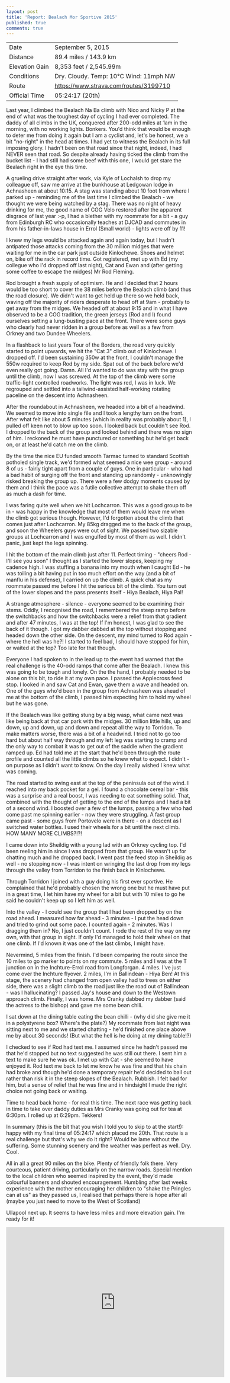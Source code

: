 ```yaml
---
layout: post
title: 'Report: Bealach Mor Sportive 2015'
published: true
comments: true
---
```


|   |   |
| --- | --- |
| Date | September 5, 2015 |
| Distance | 89.4 miles / 143.9 km |
| Elevation Gain | 8,353 feet / 2,545.99m |
| Conditions | Dry. Cloudy. Temp: 10&deg;C Wind: 11mph NW  |
| Route | https://www.strava.com/routes/3199710 |
| Official Time | 05:24:17 (20th) |

Last year, I climbed the Bealach Na Ba climb with Nico and Nicky P at the end of what was the toughest day of cycling I had ever completed. The daddy of all climbs in the UK, conquered after 200-odd miles at 1am in the morning, with no working lights. Bonkers. You'd think that would be enough to deter me from doing it again but I am a cyclist and, let's be honest, we a bit "no-right" in the head at times. I had yet to witness the Bealach in its full imposing glory. I hadn't been on that road since that night, indeed, I had NEVER seen that road. So despite already having ticked the climb from the bucket list - I had still had some beef with this one, I would get stare the Bealach right in the eye this time.

A grueling drive straight after work, via Kyle of Lochalsh to drop my colleague off, saw me arrive at the bunkhouse at Ledgowan lodge in Achnasheen at about 10:15. A stag was standing about 10 foot from where I parked up - reminding me of the last time I climbed the Bealach - we thought we were being watched by a stag. There was no night of heavy drinking for me, the good name of COG Velo restored after the apparent disgrace of last year :-p, I had a blether with my roommate for a bit - a guy from Edinburgh RC who occasionally teaches at DJCAD and commutes in from his father-in-laws house in Errol (Small world) - lights were off by 11!

I knew my legs would be attacked again and again today, but I hadn't antipated those attacks coming from the 30 million midges that were waiting for me in the car park just outside Kinlochewe. Shoes and helmet on, bike off the rack in record time. Got registered, met up with Ed (my collegue who I'd dropped off last night), Cat and Ewan and (after getting some coffee to escape the midges) Mr Rod Fleming.

Rod brought a fresh supply of optimism. He and I decided that 2 hours would be too short to cover the 38 miles before the Bealach climb (and thus the road closure). We didn't want to get held up there so we held back, waving off the majority of riders desperate to head off at 9am - probably to get away from the midges. We headed off at about 9:15 and in what I have observed to be a COG tradition, the green jerseys (Rod and I) found ourselves setting a lung-busting pace at the front. There were some guys who clearly had never ridden in a group before as well as a few from Orkney and two Dundee Wheelers.

In a flashback to last years Tour of the Borders, the road very quickly started to point upwards, we hit the "Cat 3" climb out of Kinlochewe. I dropped off. I'd been sustaining 350w at the front, I couldn't manage the 550w required to keep Rod by my side. Spat out of the back before we'd even really got going. Damn. All I'd wanted to do was stay with the group until the climb, now I was screwed. At the top of the climb were some traffic-light controlled roadworks. The light was red, I was in luck. We regrouped and settled into a tailwind-assisted half-working rotating paceline on the descent into Achnasheen.

After the roundabout in Achnasheen, we headed into a bit of a headwind. We seemed to move into single file and I took  a lengthy turn on the front. After what felt like about 5 minutes (which in reality was probably about 1), I pulled off keen not to blow up too soon. I looked back but couldn't see Rod. I dropped to the back of the group and looked behind and there was no sign of him. I reckoned he must have punctured or something but he'd get back on, or at least he'd catch me on the climb.

By the time the nice EU funded smooth Tarmac turned to standard Scottish potholed single track, we'd formed what seemed a nice wee group - around 8 of us - fairly tight apart from a couple of guys. One in particular - who had a bad habit of surging off the front and standing up randomly - unknowingly risked breaking the group up. There were a few dodgy moments caused by them and I think the pace was a futile collective attempt to shake them off as much a dash for time.

I was faring quite well when we hit Lochcarron. This was a good group to be in - was happy in the knowledge that most of them would leave me when the climb got serious though. However, I'd forgotten about the climb that comes just after Lochcarron. My 85kg dragged me to the back of the group, and soon the Wheelers guys were out of sight. We passed two sizable groups at Lochcarron and I was engulfed by most of them as well. I didn't panic, just kept the legs spinning.

I hit the bottom of the main climb just after 11. Perfect timing - "cheers Rod - I'll see you soon" I thought as I started the lower slopes, keeping my cadence high. I was stuffing a banana into my mouth when I caught Ed - he was toiling a bit having put in too much effort on the way (and a bit of manflu in his defense), I carried on up the climb. A quick chat as my roommate passed me before I hit the serious bit of the climb. You turn out of the lower slopes and the pass presents itself - Hiya Bealach, Hiya Pal! 

A strange atmosphere - silence - everyone seemed to be examining their stems. Oddly, I recognised the road, I remembered the steep ramp before the switchbacks and how the switchbacks were a relief from that gradient and after 47 minutes, I was at the top! If I'm honest, I was glad to see the back of it though. I got my dabber dabbed at the top without stopping and headed down the other side. On the descent, my mind turned to Rod again - where the hell was he?! I started to feel bad, I should have stopped for him, or waited at the top? Too late for that though. 

Everyone I had spoken to in the lead up to the event had warned that the real challenge is the 40-odd ramps that come after the Bealach. I knew this was going to be tough and lonely. On the the hand, I probably needed to be alone on this bit, to ride it at my own pace. I passed the Applecross feed stop. I looked in and saw Cat and Ewan, gave them a wave and headed on. One of the guys who'd been in the group from Achnasheen was ahead of me at the bottom of the climb, I passed him expecting him to hold my wheel but he was gone.

If the Bealach was like getting stung by a big wasp, what came next was like being back at that car park with the midges. 30 million little hills, up and down, up and down, up and down and repeat all the way to Torridon. To make matters worse, there was a bit of a headwind. I tried not to go too hard but about half way through and my left leg was starting to cramp and the only way to combat it was to get out of the saddle when the gradient ramped up. Ed had told me at the start that he'd been through the route profile and counted all the little climbs so he knew what to expect. I didn't - on purpose as I didn't want to know. On the day I really wished I knew what was coming.

The road started to swing east at the top of the peninsula out of the wind. I reached into my back pocket for a gel. I found a chocolate cereal bar - this was a surprise and a real boost, I was needing to eat something solid. That, combined with the thought of getting to the end of the lumps and I had a bit of a second wind. I boosted over a few of the lumps, passing a few who had come past me spinning earlier - now they were struggling. A fast group came past - some guys from Portovelo were in there - on a descent as I switched water bottles. I used their wheels for a bit until the next climb. HOW MANY MORE CLIMBS?!?!

I came down into Sheildig with a young lad with an Orkney cycling top. I'd been reeling him in since I was dropped from that group. He wasn't up for chatting much and he dropped back. I went past the feed stop in Sheildig as well - no stopping now - I was intent on wringing the last drop from my legs through the valley from Torridon to the finish back in Kinlochewe.

Through Torridon I joined with a guy doing his first ever sportive. He complained that he'd probably chosen the wrong one but he must have put in a great time, I let him have my wheel for a bit but with 10 miles to go he said he couldn't keep up so I left him as well.

Into the valley - I could see the group that I had been dropped by on the road ahead. I measured how far ahead - 3 minutes - I put the head down and tried to grind out some pace. I counted again - 2 minutes. Was I dragging them in? No, I just couldn't count. I rode the rest of the way on my own, with that group in sight. If only I'd managed to hold their wheel on that one climb. If I'd known it was one of the last climbs, I might have.

Nevermind, 5 miles from the finish. I'd been comparing the route since the 10 miles to go marker to points on my commute. 5 miles and I was at the T junction on in the Inchture-Errol road from Longforgan. 4 miles. I've just come over the Inchture flyover. 2 miles, I'm in Ballindean - Hiya Ben! At this stage, the scenery had changed from open valley had to trees on either side, there was a slight climb to the road just like the road out of Ballindean - was I hallucinating? I passed Jay's house and down to the Westown approach climb. Finally, I was home. Mrs Cranky dabbed my dabber (said the actress to the bishop) and gave me some bean chili. 

I sat down at the dining table eating the bean chilli - (why did she give me it in a polystyrene box? Where's the plate?) My roommate from last night was sitting next to me and we started chatting - he'd finished one place above me by about 30 seconds! (But what the hell is he doing at my dining table!?)

I checked to see if Rod had text me. I assumed since he hadn't passed me that he'd stopped but no text suggested he was still out there. I sent him a text to make sure he was ok. I met up with Cat - she seemed to have enjoyed it. Rod text me back to let me know he was fine and that his chain had broke and though he'd done a temporary repair he'd decided to bail out rather than risk it in the steep slopes of the Bealach. Rubbish. I felt bad for him, but a sense of relief that he was fine and in hindsight I made the right choice not going back or waiting. 

Time to head back home - for real this time. The next race was getting back in time to take over daddy duties as Mrs Cranky was going out for tea at 6:30pm. I rolled up at 6:29pm.  Tekkers!

In summary (this is the bit that you wish I told you to skip to at the start!): happy with my final time of 05:24:17 which placed me 20th. That route is a real challenge  but that's why we do it right? Would be lame without the suffering. Some stunning scenery and the weather was perfect as well. Dry. Cool. 

All in all a great 90 miles on the bike. Plenty of friendly folk there. Very courteous, patient  driving, particularly on the narrow roads. Special mention to the local children who seemed inspired by the event, they'd made colourful banners and shouted encouragement. Humbling after last weeks experience with the mother encouraging her children to "shake the Pringles can at us" as they passed us, I realised that perhaps there is hope after all (maybe you just need to move to the West of Scotland)

Ullapool next up. It seems to have less miles and more elevation gain. I'm ready for it!

<iframe height='405' width='590' frameborder='0' allowtransparency='true' scrolling='no' src='https://www.strava.com/activities/385550345/embed/a46a59e1e9b8c74fcd9c136f5d84906a2002377b'></iframe>



